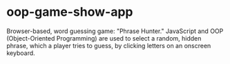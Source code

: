 # oop-game-show-app
Browser-based, word guessing game: "Phrase Hunter." JavaScript and OOP (Object-Oriented Programming) are used to select a random, hidden phrase, which a player tries to guess, by clicking letters on an onscreen keyboard.
